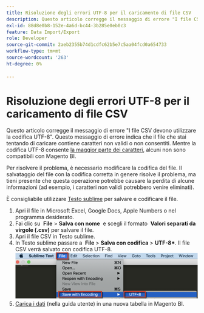 ```yaml
---
title: Risoluzione degli errori UTF-8 per il caricamento di file CSV
description: Questo articolo corregge il messaggio di errore "I file CSV devono utilizzare la codifica UTF-8". Questo messaggio di errore indica che il file che stai tentando di caricare contiene caratteri non validi o non consentiti. Mentre la codifica UTF-8 consente [la maggior parte dei caratteri](https://www.fileformat.info/info/charset/UTF-8/list.htm), alcuni non sono compatibili con Magento BI.
exl-id: 88d8e0b8-152e-4a6d-bc44-3b285e0eb0c3
feature: Data Import/Export
role: Developer
source-git-commit: 2aeb2355b74d1cdfc62b5e7c5aa04fcd0a654733
workflow-type: tm+mt
source-wordcount: '263'
ht-degree: 0%

---
```


# Risoluzione degli errori UTF-8 per il caricamento di file CSV

Questo articolo corregge il messaggio di errore &quot;I file CSV devono utilizzare la codifica UTF-8&quot;. Questo messaggio di errore indica che il file che stai tentando di caricare contiene caratteri non validi o non consentiti. Mentre la codifica UTF-8 consente [la maggior parte dei caratteri](https://www.fileformat.info/info/charset/UTF-8/list.htm), alcuni non sono compatibili con Magento BI.

Per risolvere il problema, è necessario modificare la codifica del file. Il salvataggio del file con la codifica corretta in genere risolve il problema, ma tieni presente che questa operazione potrebbe causare la perdita di alcune informazioni (ad esempio, i caratteri non validi potrebbero venire eliminati).

È consigliabile utilizzare [Testo sublime](https://www.sublimetext.com/2) per salvare e codificare il file.

1. Apri il file in Microsoft Excel, Google Docs, Apple Numbers o nel programma desiderato.
1. Fai clic su &#x200B;&#x200B; **File** > **Salva con nome** &#x200B;&#x200B; e scegli il formato &#x200B;&#x200B; **Valori separati da virgole (.csv)** per salvare il file.
1. Apri il file CSV in Testo sublime.
1. In Testo sublime passare a &#x200B;&#x200B; **File** > **Salva con codifica** > **UTF-8\*&#x200B;**. Il file CSV verrà salvato con codifica UTF-8.    ![csv_file_UTF-8_sublime_3.2.2_magento_BI.png](assets/csv_file_UTF-8_sublime_3.2.2_magento_BI.png)
1. [Carica i dati](https://experienceleague.adobe.com/it/docs/commerce-business-intelligence/mbi/analyze/connecting/using-file-uploader) (nella guida utente) in una nuova tabella in Magento BI.
